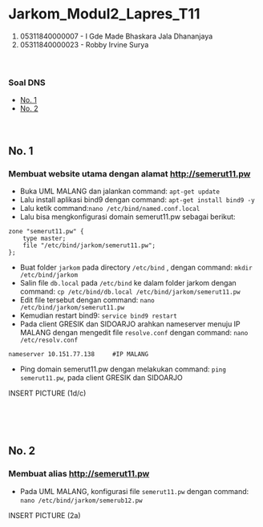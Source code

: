# Jarkom_Modul2_Lapres_T11

1. 05311840000007 - I Gde Made Bhaskara Jala Dhananjaya
2. 05311840000023 - Robby Irvine Surya
</br></br></br>

### Soal DNS
- [No. 1](#1)
- [No. 2](#2)
</br></br></br>

<a name="1"></a>
## No. 1
### Membuat website utama dengan alamat http://semerut11.pw
- Buka UML MALANG dan jalankan command: ```apt-get update```
- Lalu install aplikasi bind9 dengan command: ```apt-get install bind9 -y```
- Lalu ketik command:```nano /etc/bind/named.conf.local```
- Lalu bisa mengkonfigurasi domain semerut11.pw sebagai berikut:
```
zone "semerut11.pw" {
	type master;
	file "/etc/bind/jarkom/semerut11.pw";
};
```
- Buat folder ```jarkom``` pada directory ```/etc/bind``` , dengan command: ```mkdir /etc/bind/jarkom```
- Salin file ```db.local``` pada ```/etc/bind``` ke dalam  folder jarkom dengan command: ```cp /etc/bind/db.local /etc/bind/jarkom/semerut11.pw```
- Edit file tersebut dengan command: ```nano /etc/bind/jarkom/semerut11.pw```
- Kemudian restart bind9: ```service bind9 restart```
- Pada client GRESIK dan SIDOARJO arahkan nameserver menuju IP MALANG dengan mengedit file ```resolve.conf``` dengan command: ```nano /etc/resolv.conf```
```
nameserver 10.151.77.138     #IP MALANG
```
- Ping domain semerut11.pw dengan melakukan command: ```ping semerut11.pw```, pada client GRESIK dan SIDOARJO

INSERT PICTURE (1d/c)

</br></br></br>

<a name="2"></a>
## No. 2
### Membuat alias http://semerut11.pw
- Pada UML MALANG, konfigurasi file ```semerut11.pw``` dengan command: ```nano /etc/bind/jarkom/semerub12.pw```

INSERT PICTURE (2a) 


